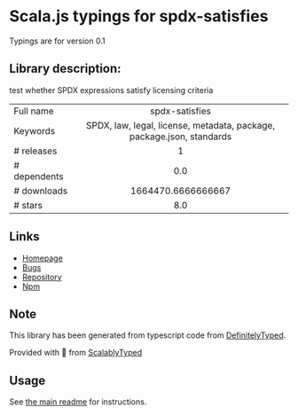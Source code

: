 
# Scala.js typings for spdx-satisfies

Typings are for version 0.1

## Library description:
test whether SPDX expressions satisfy licensing criteria

|                    |                 |
| ------------------ | :-------------: |
| Full name          | spdx-satisfies |
| Keywords           | SPDX, law, legal, license, metadata, package, package.json, standards |
| # releases         | 1 |
| # dependents       | 0.0 |
| # downloads        | 1664470.6666666667 |
| # stars            | 8.0 |

## Links
- [Homepage](https://github.com/kemitchell/spdx-satisfies.js#readme)
- [Bugs](https://github.com/kemitchell/spdx-satisfies.js/issues)
- [Repository](https://github.com/kemitchell/spdx-satisfies.js)
- [Npm](https://www.npmjs.com/package/spdx-satisfies)
    


## Note
This library has been generated from typescript code from [DefinitelyTyped](https://definitelytyped.org).

Provided with :purple_heart: from [ScalablyTyped](https://github.com/oyvindberg/ScalablyTyped)

## Usage
See [the main readme](../../readme.md) for instructions.


